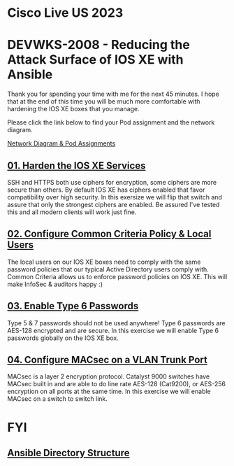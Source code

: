 # Cisco Live US 2023
# DEVWKS-2008 - Reducing the Attack Surface of IOS XE with Ansible

Thank you for spending your time with me for the next 45 minutes. I hope that at the end of 
this time you will be much more comfortable with hardening the IOS XE boxes that you manage. 

Please click the link below to find your Pod assignment and the network diagram. 

[Network Diagram & Pod Assignments](/labs-pods.md)


## [01. Harden the IOS XE Services](/01-Harden_Services.md)
SSH and HTTPS both use ciphers for encryption, some ciphers are more secure than others. By default IOS XE 
has ciphers enabled that favor compatibility over high security. In this exersize we will flip that switch
and assure that only the strongest ciphers are enabled. Be assured I've tested this and all modern 
clients will work just fine. 


## [02. Configure Common Criteria Policy & Local Users](/02-Local_Auth.md)
The local users on our IOS XE boxes need to comply with the same password policies that our 
typical Active Directory users comply with. Common Criteria allows us to enforce password 
policies on IOS XE. This will make InfoSec & auditors happy :) 


## [03. Enable Type 6 Passwords](/03-Type6_Passwords.md)
Type 5 & 7 passwords should not be used anywhere!  Type 6 passwords are AES-128 encrypted and are secure. 
In this exercise we will enable Type 6 passwords globally on the IOS XE box.


## [04. Configure MACsec on a VLAN Trunk Port](/04-MACsec_PSK.md)
MACsec is a layer 2 encryption protocol.  Catalyst 9000 switches have MACsec built in and are able to do 
line rate AES-128 (Cat9200), or AES-256 encryption on all ports at the same time. In this exercise we 
will enable MACsec on a switch to switch link. 

# FYI
  
## [Ansible Directory Structure](/Directory_Structure.md)